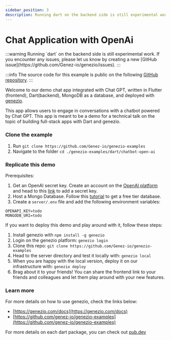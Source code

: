 ```yaml
---
sidebar_position: 3
description: Running dart on the backend side is still experimental work. If you encounter any issues, please let us know by creating a new GitHub issue.
---
```


# Chat Application with OpenAi

<head>
  <title>Chat Application with OpenAi & Dart | Genezio Documentation</title>
</head>
:::warning
Running `dart` on the backend side is still experimental work. If you encounter any issues, please let us know by creating a new [GitHub issue](https://github.com/Genez-io/genezio/issues).
:::

:::info
The source code for this example is public on the following [GitHub repository](https://github.com/Genez-io/genezio-examples/tree/master/dart/chatbot-openai).
:::

Welcome to our demo chat app integrated with Chat GPT, written in Flutter (frontend), Dart(backend), MongoDB as a database, and deployed with [genezio](https://genezio.com/).

This app allows users to engage in conversations with a chatbot powered by Chat GPT.
This app is meant to be a demo for a technical talk on the topic of building full-stack apps with Dart and genezio.

### Clone the example

1. Run `git clone https://github.com/Genez-io/genezio-examples`
2. Navigate to the folder `cd ./genezio-examples/dart/chatbot-open-ai`

### Replicate this demo

Prerequisites:

1. Get an OpenAI secret key. Create an account on the [OpenAI platform](https://platform.openai.com/) and head to this [link](https://platform.openai.com/account/api-keys) to add a secret key.
2. Host a Mongo Database. Follow this [tutorial](https://genezio.com/docs/tutorials/connect-to-mongodb-atlas) to get a free tier database.
3. Create a `server/.env` file and add the following environment variables:

```env
OPENAPI_KEY=todo
MONGODB_URI=todo
```

If you want to deploy this demo and play around with it, follow these steps:

1. Install genezio with `npm install -g genezio`
2. Login on the genezio platform: `genezio login`
3. Clone this repo: `git clone https://github.com/Genez-io/genezio-examples`
4. Head to the server directory and test it locally with: `genezio local`
5. When you are happy with the local version, deploy it on our infrastructure with: `genezio deploy`
6. Brag about it to your friends! You can share the frontend link to your friends and colleagues and let them play around with your new features.

### Learn more

For more details on how to use genezio, check the links below:

- [https://genezio.com/docs](https://genezio.com/docs)
- [https://github.com/genez-io/genezio-examples](https://github.com/genez-io/genezio-examples)

For more details on each dart package, you can check out [pub.dev](https://pub.dev/)
